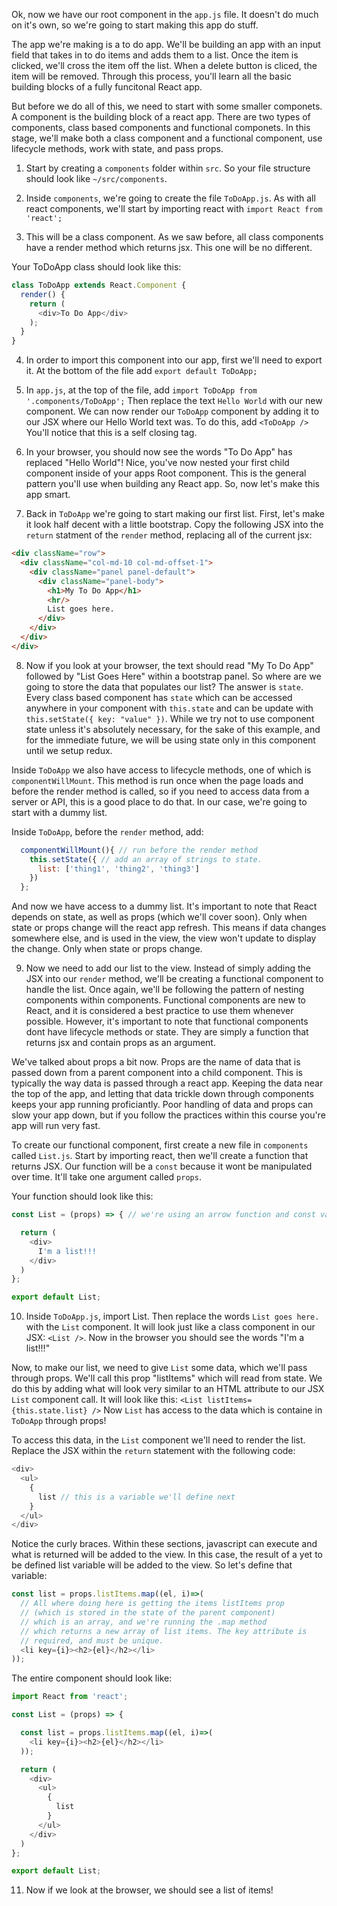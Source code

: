 Ok, now we have our root component in the `app.js` file. It doesn't do much on it's own, so we're going to start making this app do stuff.

The app we're making is a to do app. We'll be building an app with an input field that takes in to do items and adds them to a list. Once the item is clicked, we'll cross the item off the list. When a delete button is cliced, the item will be removed. Through this process, you'll learn all the basic building blocks of a fully funcitonal React app.

But before we do all of this, we need to start with some smaller componets. A component is the building block of a react app. There are two types of components, class based components and functional componets. In this stage, we'll make both a class component and a functional component, use lifecycle methods, work with state, and pass props.

1. Start by creating a `components` folder within `src`. So your file structure should look like `~/src/components`.

2. Inside `components`, we're going to create the file `ToDoApp.js`. As with all react components, we'll start by importing react with `import React from 'react';`

3. This will be a class component. As we saw before, all class components have a render method which returns jsx. This one will be no different.

Your ToDoApp class should look like this:

```javascript
class ToDoApp extends React.Component {
  render() {
    return (
      <div>To Do App</div>
    );
  }
}
```

4. In order to import this component into our app, first we'll need to export it. At the bottom of the file add `export default ToDoApp;`

5. In `app.js`, at the top of the file, add `import ToDoApp from '.components/ToDoApp';` Then replace the text `Hello World` with our new component. We can now render our `ToDoApp` component by adding it to our JSX where our Hello World text was. To do this, add `<ToDoApp />` You'll notice that this is a self closing tag.

6. In your browser, you should now see the words "To Do App" has replaced "Hello World"! Nice, you've now nested your first child component inside of your apps Root component. This is the general pattern you'll use when building any React app. So, now let's make this app smart.

7. Back in `ToDoApp` we're going to start making our first list. First, let's make it look half decent with a little bootstrap. Copy the following JSX into the `return` statment of the `render` method, replacing all of the current jsx:

```html
<div className="row">
  <div className="col-md-10 col-md-offset-1">
    <div className="panel panel-default">
      <div className="panel-body">
        <h1>My To Do App</h1>
        <hr/>
        List goes here.
      </div>
    </div>
  </div>
</div>
```

8. Now if you look at your browser, the text should read "My To Do App" followed by "List Goes Here" within a bootstrap panel. So where are we going to store the data that populates our list? The answer is `state`. Every class based component has `state` which can be accessed anywhere in your component with `this.state` and can be update with `this.setState({ key: "value" })`. While we try not to use component state unless it's absolutely necessary, for the sake of this example, and for the immediate future, we will be using state only in this component until we setup redux.

Inside `ToDoApp` we also have access to lifecycle methods, one of which is `componentWillMount`. This method is run once when the page loads and before the render method is called, so if you need to access data from a server or API, this is a good place to do that. In our case, we're going to start with a dummy list.

Inside `ToDoApp`, before the `render` method, add:

```javascript
  componentWillMount(){ // run before the render method
    this.setState({ // add an array of strings to state.
      list: ['thing1', 'thing2', 'thing3']
    })
  };
```

And now we have access to a dummy list. It's important to note that React depends on state, as well as props (which we'll cover soon). Only when state or props change will the react app refresh. This means if data changes somewhere else, and is used in the view, the view won't update to display the change. Only when state or props change.

9. Now we need to add our list to the view. Instead of simply adding the JSX into our `render` method, we'll be creating a functional component to handle the list. Once again, we'll be following the pattern of nesting components within components. Functional components are new to React, and it is considered a best practice to use them whenever possible. However, it's important to note that functional components dont have lifecycle methods or state. They are simply a function that returns jsx and contain props as an argument.

We've talked about props a bit now. Props are the name of data that is passed down from a parent component into a child component. This is typically the way data is passed through a react app. Keeping the data near the top of the app, and letting that data trickle down through components keeps your app running proficiantly. Poor handling of data and props can slow your app down, but if you follow the practices within this course you're app will run very fast.

To create our functional component, first create a new file in `components` called `List.js`. Start by importing react, then we'll create a function that returns JSX. Our function will be a `const` because it wont be manipulated over time. It'll take one argument called `props`.

Your function should look like this:

```javascript
const List = (props) => { // we're using an arrow function and const variable type, a ES6 features

  return (
    <div>
      I'm a list!!!
    </div>
  )
};

export default List;
```

10. Inside `ToDoApp.js`, import List. Then replace the words `List goes here.` with the `List` component. It will look just like a class component in our JSX: `<List />`. Now in the browser you should see the words "I'm a list!!!"

Now, to make our list, we need to give `List` some data, which we'll pass through props. We'll call this prop "listItems" which will read from state. We do this by adding what will look very similar to an HTML attribute to our JSX `List` component call. It will look like this: `<List listItems={this.state.list} />` Now `List` has access to the data which is containe in `ToDoApp` through props!

To access this data, in the `List` component we'll need to render the list. Replace the JSX within the `return` statement with the following code:

```javascript
<div>
  <ul>
    {
      list // this is a variable we'll define next
    }
  </ul>
</div>
```

Notice the curly braces. Within these sections, javascript can execute and what is returned will be added to the view. In this case, the result of a yet to be defined list variable will be added to the view. So let's define that variable:

```javascript
const list = props.listItems.map((el, i)=>(
  // All where doing here is getting the items listItems prop
  // (which is stored in the state of the parent component)
  // which is an array, and we're running the .map method
  // which returns a new array of list items. The key attribute is
  // required, and must be unique.
  <li key={i}><h2>{el}</h2></li>
));
```

The entire component should look like:

```javascript
import React from 'react';

const List = (props) => {

  const list = props.listItems.map((el, i)=>(
    <li key={i}><h2>{el}</h2></li>
  ));

  return (
    <div>
      <ul>
        {
          list
        }
      </ul>
    </div>
  )
};

export default List;
```

11. Now if we look at the browser, we should see a list of items!
